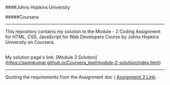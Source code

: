 

####Johns Hopkins University



#####Coursera



<hr>



This repository contains my solution to the Module - 2 Coding Assignment for HTML, CSS, JavaScript for Web Developers Course by Johns Hopkins University on Coursera. <br><br>



My solution page's link: [Module 2 Solution] (https://savinkumar.github.io/Coursera_text/module-2-solution/index.html) <br>



<hr>







Quoting the requirements from the Assignment doc ( [Assignment 2 Link](https://github.com/jhu-ep-coursera/fullstack-course4/blob/master/assignments/assignment2/Assignment-2.md ):<br>




